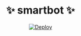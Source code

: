 <h1 align="center"> 
    ✨ smartbot ✨ 
</h1>


<p align="center">
    <a href="https://heroku.com/deploy?template=https://github.com/famouskaykay/smartbot"> <img src="https://www.herokucdn.com/deploy/button.svg" alt="Deploy"></a>
</p>

